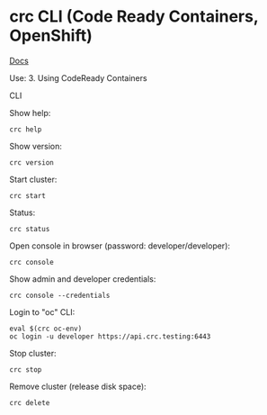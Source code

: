 # crc CLI (Code Ready Containers, OpenShift)

[Docs](https://access.redhat.com/documentation/en-us/red_hat_codeready_containers/1.27/html/getting_started_guide/using-codeready-containers_gsg)

Use: 3. Using CodeReady Containers

CLI

Show help:
```
crc help
```
Show version:
```
crc version
```
Start cluster:
```
crc start
```
Status:
```
crc status
```
Open console in browser (password: developer/developer):
```
crc console
```
Show admin and developer credentials:
```
crc console --credentials
```
Login to "oc" CLI:
```
eval $(crc oc-env)
oc login -u developer https://api.crc.testing:6443
```
Stop cluster:
```
crc stop
```
Remove cluster (release disk space):
```
crc delete
```
